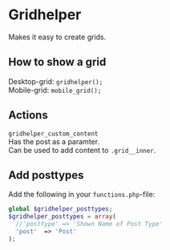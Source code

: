 # Gridhelper
Makes it easy to create grids.

## How to show a grid
Desktop-grid: `gridhelper();`   
Mobile-grid: `mobile_grid();`

## Actions
`gridhelper_custom_content`   
Has the post as a paramter.   
Can be used to add content to `.grid__inner`.

## Add posttypes
Add the following in your `functions.php`-file:
```php
global $gridhelper_posttypes;
$gridhelper_posttypes = array(
  //'posttype' => 'Shown Name of Post Type'
  'post'  => 'Post'
);
```
